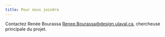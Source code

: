 ```yaml
---
title: Pour nous joindre
---
```


Contactez Renée Bourassa <Renee.Bourassa@design.ulaval.ca>, chercheuse principale du projet.
